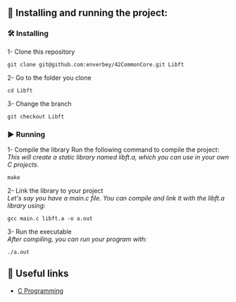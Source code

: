 ## 🚀 Installing and running the project:

### 🛠️ Installing
1- Clone this repository
```
git clone git@github.com:enverbey/42CommonCore.git Libft
```

2- Go to the folder you clone
```
cd Libft
```

3- Change the branch
```
git checkout Libft
```
### ▶️ Running
1- Compile the library
Run the following command to compile the project:<br>
*This will create a static library named libft.a, which you can use in your own C projects.*
```
make
```

2- Link the library to your project<br>
*Let's say you have a main.c file. You can compile and link it with the libft.a library using:*
```
gcc main.c libft.a -o a.out
```

3- Run the executable <br>
*After compiling, you can run your program with:*
```
./a.out
```

## 🔗 Useful links

- [C Programming](https://www.cprogramming.com)

